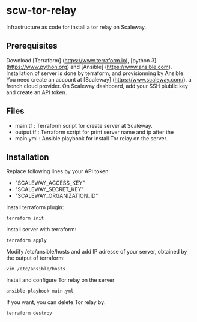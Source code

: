 # scw-tor-relay
Infrastructure as code for install a tor relay on Scaleway.

## Prerequisites
Download [Terraform] (https://www.terraform.io), [python 3] (https://www.python.org) and [Ansible] (https://www.ansible.com). Installation of server is done by terraform, and provisionning by Ansible.
You need create an account at [Scaleway] (https://www.scaleway.com/), a french cloud provider. On Scaleway dashboard, add your SSH plublic key and create an API token.

## Files
* main.tf : Terraform script for create server at Scaleway.
* output.tf : Terraform script for print server name and ip after the 
* main.yml : Ansible playbook for install Tor relay on the server.

## Installation

Replace following lines by your API token:
* "SCALEWAY_ACCESS_KEY"
* "SCALEWAY_SECRET_KEY"
* "SCALEWAY_ORGANIZATION_ID"

Install terraform plugin:
```shell
terraform init
```

Install server with terraform:
```shell
terraform apply
```

Modify /etc/ansible/hosts and add IP adresse of your server, obtained by the output of terraform:
```shell
vim /etc/ansible/hosts
```

Install and configure Tor relay on the server
```shell
ansible-playbook main.yml
```

If you want, you can delete Tor relay by:
```shell
terraform destroy
```
